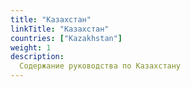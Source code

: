 ```yaml
---
title: "Казахстан"
linkTitle: "Казахстан"
countries: ["Kazakhstan"]
weight: 1
description: 
  Содержание руководства по Казахстану
---
```

